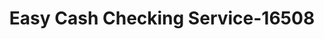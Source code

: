 ---
f_zip-code: 89408
f_state-code: NV
title: Easy Cash Checking Service-16508
f_phone: 775-575-9992
f_city-only: Fernley
f_address: 400 Highway 95 Alternate Fernley
f_location-unique-id: '16508'
slug: easy-cash-checking-service-16508
updated-on: '2024-05-30T13:46:58.046Z'
created-on: '2024-05-30T13:36:59.803Z'
published-on: '2024-05-30T13:54:32.469Z'
f_city-state: cms/city/fernley-nv.md
f_company: cms/company/easy-cash-checking-service.md
f_state: cms/state/nevada.md
layout: '[payday-loan].html'
tags: payday-loan
---